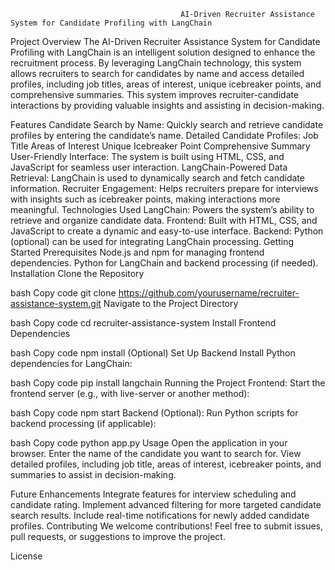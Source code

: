                                           AI-Driven Recruiter Assistance System for Candidate Profiling with LangChain
Project Overview
              The AI-Driven Recruiter Assistance System for Candidate Profiling with LangChain is an intelligent solution designed to enhance the recruitment process. By leveraging LangChain technology, this system allows recruiters to search for candidates by name and access detailed profiles, including job titles, areas of interest, unique icebreaker points, and comprehensive summaries. This system improves recruiter-candidate interactions by providing valuable insights and assisting in decision-making.

Features
     Candidate Search by Name: Quickly search and retrieve candidate profiles by entering the candidate’s name.
     Detailed Candidate Profiles:
     Job Title
     Areas of Interest
     Unique Icebreaker Point
Comprehensive Summary
              User-Friendly Interface: The system is built using HTML, CSS, and JavaScript for seamless user interaction.
               LangChain-Powered Data Retrieval: LangChain is used to dynamically search and fetch candidate information.
               Recruiter Engagement: Helps recruiters prepare for interviews with insights such as icebreaker points, making interactions more meaningful.
Technologies Used
             LangChain: Powers the system’s ability to retrieve and organize candidate data.
             Frontend: Built with HTML, CSS, and JavaScript to create a dynamic and easy-to-use interface.
            Backend: Python (optional) can be used for integrating LangChain processing.
Getting Started
       Prerequisites
        Node.js and npm for managing frontend dependencies.
       Python for LangChain and backend processing (if needed).
Installation
Clone the Repository

bash
Copy code
git clone https://github.com/yourusername/recruiter-assistance-system.git
Navigate to the Project Directory

bash
Copy code
cd recruiter-assistance-system
Install Frontend Dependencies

bash
Copy code
npm install
(Optional) Set Up Backend
Install Python dependencies for LangChain:

bash
Copy code
pip install langchain
Running the Project
Frontend:
Start the frontend server (e.g., with live-server or another method):

bash
Copy code
npm start
Backend (Optional):
Run Python scripts for backend processing (if applicable):

bash
Copy code
python app.py
Usage
Open the application in your browser.
Enter the name of the candidate you want to search for.
View detailed profiles, including job title, areas of interest, icebreaker points, and summaries to assist in decision-making.

Future Enhancements
Integrate features for interview scheduling and candidate rating.
Implement advanced filtering for more targeted candidate search results.
Include real-time notifications for newly added candidate profiles.
Contributing
We welcome contributions! Feel free to submit issues, pull requests, or suggestions to improve the project.

License
